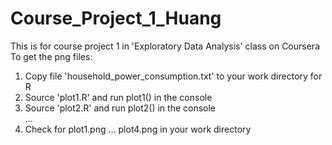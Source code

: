 # Course_Project_1_Huang
This is for course project 1 in 'Exploratory Data Analysis' class on Coursera <br>
To get the png files: <br>
1. Copy file 'household_power_consumption.txt' to your work directory for R <br>
2. Source 'plot1.R' and run plot1() in the console <br>
3. Source 'plot2.R' and run plot2() in the console <br>
...
4. Check for plot1.png ... plot4.png in your work directory <br>
